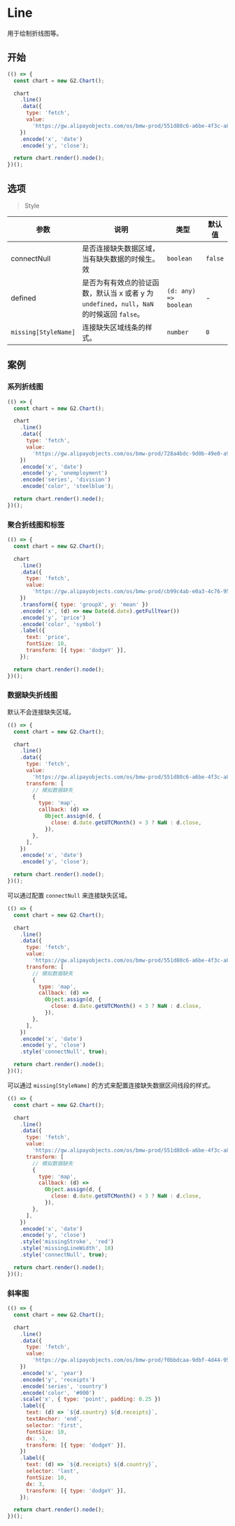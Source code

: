 # Line

用于绘制折线图等。

## 开始

```js
(() => {
  const chart = new G2.Chart();

  chart
    .line()
    .data({
      type: 'fetch',
      value:
        'https://gw.alipayobjects.com/os/bmw-prod/551d80c6-a6be-4f3c-a82a-abd739e12977.csv',
    })
    .encode('x', 'date')
    .encode('y', 'close');

  return chart.render().node();
})();
```

## 选项

> Style

| 参数                 | 说明                                                                                         | 类型                  | 默认值  |
| -------------------- | -------------------------------------------------------------------------------------------- | --------------------- | ------- |
| connectNull          | 是否连接缺失数据区域，当有缺失数据的时候生。效                                               | `boolean`             | `false` |
| defined              | 是否为有有效点的验证函数，默认当 x 或者 y 为 `undefined`，`null`，`NaN` 的时候返回 `false`。 | `(d: any) => boolean` | -       |
| `missing[StyleName]` | 连接缺失区域线条的样式。                                                                     | `number`              | `0`     |

## 案例

### 系列折线图

```js
(() => {
  const chart = new G2.Chart();

  chart
    .line()
    .data({
      type: 'fetch',
      value:
        'https://gw.alipayobjects.com/os/bmw-prod/728a4bdc-9d0b-49e0-a92f-6320a6cddeed.csv',
    })
    .encode('x', 'date')
    .encode('y', 'unemployment')
    .encode('series', 'division')
    .encode('color', 'steelblue');

  return chart.render().node();
})();
```

### 聚合折线图和标签

```js
(() => {
  const chart = new G2.Chart();

  chart
    .line()
    .data({
      type: 'fetch',
      value:
        'https://gw.alipayobjects.com/os/bmw-prod/cb99c4ab-e0a3-4c76-9586-fe7fa2ff1a8c.csv',
    })
    .transform({ type: 'groupX', y: 'mean' })
    .encode('x', (d) => new Date(d.date).getFullYear())
    .encode('y', 'price')
    .encode('color', 'symbol')
    .label({
      text: 'price',
      fontSize: 10,
      transform: [{ type: 'dodgeY' }],
    });

  return chart.render().node();
})();
```

### 数据缺失折线图

默认不会连接缺失区域。

```js
(() => {
  const chart = new G2.Chart();

  chart
    .line()
    .data({
      type: 'fetch',
      value:
        'https://gw.alipayobjects.com/os/bmw-prod/551d80c6-a6be-4f3c-a82a-abd739e12977.csv',
      transform: [
        // 模拟数据缺失
        {
          type: 'map',
          callback: (d) =>
            Object.assign(d, {
              close: d.date.getUTCMonth() < 3 ? NaN : d.close,
            }),
        },
      ],
    })
    .encode('x', 'date')
    .encode('y', 'close');

  return chart.render().node();
})();
```

可以通过配置 `connectNull` 来连接缺失区域。

```js
(() => {
  const chart = new G2.Chart();

  chart
    .line()
    .data({
      type: 'fetch',
      value:
        'https://gw.alipayobjects.com/os/bmw-prod/551d80c6-a6be-4f3c-a82a-abd739e12977.csv',
      transform: [
        // 模拟数据缺失
        {
          type: 'map',
          callback: (d) =>
            Object.assign(d, {
              close: d.date.getUTCMonth() < 3 ? NaN : d.close,
            }),
        },
      ],
    })
    .encode('x', 'date')
    .encode('y', 'close')
    .style('connectNull', true);

  return chart.render().node();
})();
```

可以通过 `missing[StyleName]` 的方式来配置连接缺失数据区间线段的样式。

```js
(() => {
  const chart = new G2.Chart();

  chart
    .line()
    .data({
      type: 'fetch',
      value:
        'https://gw.alipayobjects.com/os/bmw-prod/551d80c6-a6be-4f3c-a82a-abd739e12977.csv',
      transform: [
        // 模拟数据缺失
        {
          type: 'map',
          callback: (d) =>
            Object.assign(d, {
              close: d.date.getUTCMonth() < 3 ? NaN : d.close,
            }),
        },
      ],
    })
    .encode('x', 'date')
    .encode('y', 'close')
    .style('missingStroke', 'red')
    .style('missingLineWidth', 10)
    .style('connectNull', true);

  return chart.render().node();
})();
```

### 斜率图

```js
(() => {
  const chart = new G2.Chart();

  chart
    .line()
    .data({
      type: 'fetch',
      value:
        'https://gw.alipayobjects.com/os/bmw-prod/f0bbdcaa-9dbf-4d44-95c1-ac2e26765023.csv',
    })
    .encode('x', 'year')
    .encode('y', 'receipts')
    .encode('series', 'country')
    .encode('color', '#000')
    .scale('x', { type: 'point', padding: 0.25 })
    .label({
      text: (d) => `${d.country} ${d.receipts}`,
      textAnchor: 'end',
      selector: 'first',
      fontSize: 10,
      dx: -3,
      transform: [{ type: 'dodgeY' }],
    })
    .label({
      text: (d) => `${d.receipts} ${d.country}`,
      selector: 'last',
      fontSize: 10,
      dx: 3,
      transform: [{ type: 'dodgeY' }],
    });

  return chart.render().node();
})();
```
